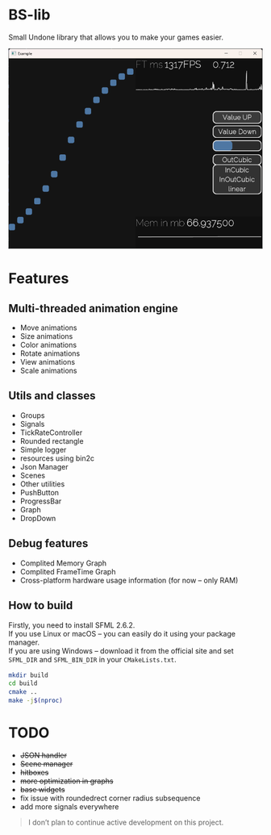 
# BS-lib
Small Undone library that allows you to make your games easier.

![image](doc/screenshot.png)
# Features

## Multi-threaded animation engine

- Move animations  
- Size animations  
- Color animations  
- Rotate animations  
- View animations  
- Scale animations  

## Utils and classes

- Groups  
- Signals  
- TickRateController  
- Rounded rectangle  
- Simple logger  
- resources using bin2c
- Json Manager
- Scenes
- Other utilities
- PushButton
- ProgressBar
- Graph
- DropDown

## Debug features

- Complited Memory Graph
- Complited FrameTime Graph
- Cross-platform hardware usage information (for now – only RAM)  

## How to build

Firstly, you need to install SFML 2.6.2.  
If you use Linux or macOS – you can easily do it using your package manager.  
If you are using Windows – download it from the official site and set `SFML_DIR` and `SFML_BIN_DIR` in your `CMakeLists.txt`.

```bash
mkdir build
cd build
cmake ..
make -j$(nproc)
````

# TODO

* ~~JSON handler~~
* ~~Scene manager~~
* ~~hitboxes~~
* ~~more optimization in graphs~~
* ~~base widgets~~
* fix issue with roundedrect corner radius subsequence
* add more signals everywhere

> I don’t plan to continue active development on this project.